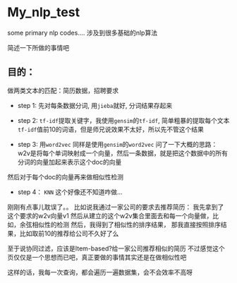 # My_nlp_test
some primary nlp codes....
涉及到很多基础的nlp算法

简述一下所做的事情吧

## 目的：

做两类文本的匹配：简历数据，招聘要求

- step 1:
 先对每条数据分词, 用```jieba```就好, 分词结果存起来

- step 2:
```tf-idf```提取关键字，我使用```gensim```的```tf-idf```, 简单粗暴的提取每个文本```tf-idf```值前10的词语，但是师兄说效果不太好，所以先不管这个结果

- step 3:
用```word2vec```
同样是使用```gensim```的```word2vec```
问了一下大概的思路：
w2v是将每个单词映射成一个向量，然后一条数据，就是把这个数据中的所有分词的向量加起来表示这个doc的向量


然后对于每个doc的向量再来做相似性检测

- step 4：
```KNN```
这个好像还不知道咋做...


刚刚有点事儿耽误了。。
比如说我通过一家公司的要求去推荐简历：
我先拿到了这个要求的w2v向量v1
然后从建立的这个w2v集合里面去和每一个向量做，比如，余弦相似性的检测
然后，我得到了相似性的排序结果，
那我直接按照排序结果，比如取前10的推荐给公司不久好了么

至于说协同过滤，应该是Item-based?给一家公司推荐相似的简历
不过感觉这个页仅仅是一个思想而已吧，真正要做的事情其实还是在做相似性吧


这样的话，我每一次查询，都会遍历一遍数据集，会不会效率不高呀

